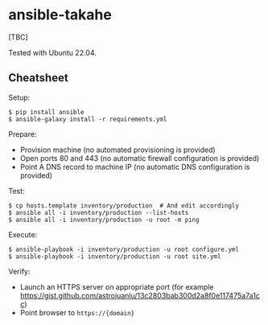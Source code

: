 # ansible-takahe

[TBC]

Tested with Ubuntu 22.04.

## Cheatsheet

Setup:

```
$ pip install ansible
$ ansible-galaxy install -r requirements.yml
```

Prepare:

- Provision machine (no automated provisioning is provided)
- Open ports 80 and 443 (no automatic firewall configuration is provided)
- Point A DNS record to machine IP (no automatic DNS configuration is provided)

Test:

```
$ cp hosts.template inventory/production  # And edit accordingly
$ ansible all -i inventory/production --list-hosts
$ ansible all -i inventory/production -u root -m ping
```

Execute:

```
$ ansible-playbook -i inventory/production -u root configure.yml
$ ansible-playbook -i inventory/production -u root site.yml
```

Verify:

- Launch an HTTPS server on appropriate port (for example https://gist.github.com/astrojuanlu/13c2803bab300d2a8f0e117475a7a1cc)
- Point browser to `https://{domain}`
